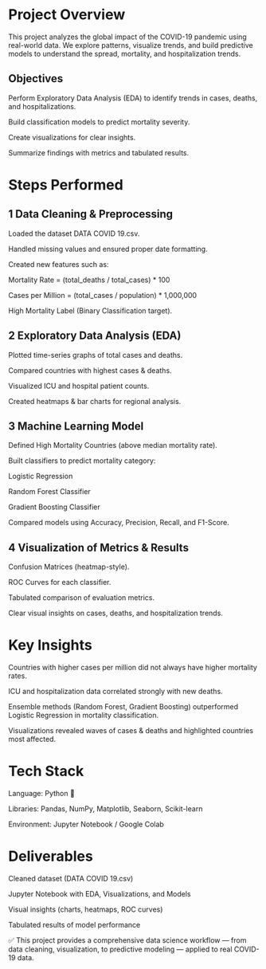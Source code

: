 # Project Overview

This project analyzes the global impact of the COVID-19 pandemic using real-world data.
We explore patterns, visualize trends, and build predictive models to understand the spread, mortality, and hospitalization trends.

## Objectives

Perform Exploratory Data Analysis (EDA) to identify trends in cases, deaths, and hospitalizations.

Build classification models to predict mortality severity.

Create visualizations for clear insights.

Summarize findings with metrics and tabulated results.

# Steps Performed
## 1 Data Cleaning & Preprocessing

Loaded the dataset DATA COVID 19.csv.

Handled missing values and ensured proper date formatting.

Created new features such as:

Mortality Rate = (total_deaths / total_cases) * 100

Cases per Million = (total_cases / population) * 1,000,000

High Mortality Label (Binary Classification target).

## 2 Exploratory Data Analysis (EDA)

Plotted time-series graphs of total cases and deaths.

Compared countries with highest cases & deaths.

Visualized ICU and hospital patient counts.

Created heatmaps & bar charts for regional analysis.

## 3 Machine Learning Model

Defined High Mortality Countries (above median mortality rate).

Built classifiers to predict mortality category:

Logistic Regression

Random Forest Classifier

Gradient Boosting Classifier

Compared models using Accuracy, Precision, Recall, and F1-Score.

## 4 Visualization of Metrics & Results

Confusion Matrices (heatmap-style).

ROC Curves for each classifier.

Tabulated comparison of evaluation metrics.

Clear visual insights on cases, deaths, and hospitalization trends.

# Key Insights

Countries with higher cases per million did not always have higher mortality rates.

ICU and hospitalization data correlated strongly with new deaths.

Ensemble methods (Random Forest, Gradient Boosting) outperformed Logistic Regression in mortality classification.

Visualizations revealed waves of cases & deaths and highlighted countries most affected.

# Tech Stack

Language: Python 🐍

Libraries: Pandas, NumPy, Matplotlib, Seaborn, Scikit-learn

Environment: Jupyter Notebook / Google Colab

# Deliverables

Cleaned dataset (DATA COVID 19.csv)

Jupyter Notebook with EDA, Visualizations, and Models

Visual insights (charts, heatmaps, ROC curves)

Tabulated results of model performance

✅ This project provides a comprehensive data science workflow — from data cleaning, visualization, to predictive modeling — applied to real COVID-19 data.
